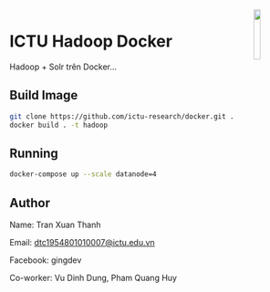 <img src="https://hadoop.apache.org/elephant.png" width="15%" align="right">

# ICTU Hadoop Docker
Hadoop + Solr trên Docker...

## Build Image

```bash
git clone https://github.com/ictu-research/docker.git .
docker build . -t hadoop
```

## Running

```bash
docker-compose up --scale datanode=4
```

## Author

Name: Tran Xuan Thanh

Email: dtc1954801010007@ictu.edu.vn

Facebook: gingdev

Co-worker: Vu Dinh Dung, Pham Quang Huy
